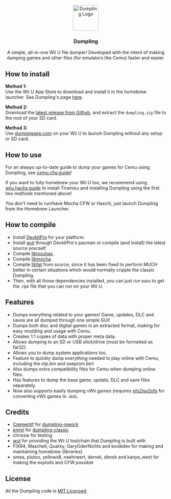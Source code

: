 <p align="center">
  <img src="assets/dumpling-logo.png" alt="Dumpling Logo" width="80" height="80">

  <h3 align="center">Dumpling</h3>

  <p align="center">
    A simple, all-in-one Wii U file dumper! Developed with the intent of making dumping games and other files (for emulators like Cemu) faster and easier.
  </p>
</p>

## How to install
**Method 1:**  
Use the Wii U App Store to download and install it in the homebrew launcher. See Dumpling's page [here](https://apps.fortheusers.org/wiiu/dumpling).

**Method 2:**  
Download the [latest release from Github](https://github.com/emiyl/dumpling/releases), and extract the `dumpling.zip` file to the root of your SD card.

**Method 3:**  
Use [dumpingapp.com](https://dumplingapp.com) on your Wii U to launch Dumpling without any setup or SD card.

## How to use

For an always up-to-date guide to dump your games for Cemu using Dumpling, see [cemu.cfw.guide](https://cemu.cfw.guide/dumping-games)!  

If you want to fully homebrew your Wii U too, we recommend using [wiiu.hacks.guide](https://wiiu.hacks.guide) to install Tiramisu and installing Dumpling using the first two methods mentioned above!

You don't need to run/have Mocha CFW or Haxchi, just launch Dumpling from the Homebrew Launcher.

## How to compile
- Install [DevkitPro](https://devkitpro.org/wiki/Getting_Started) for your platform.
- Install [wut](https://github.com/devkitpro/wut) through DevkitPro's pacman or compile (and install) the latest source yourself.
- Compile [libiosuhax](https://github.com/wiiu-env/libiosuhax).
- Compile [libmocha](https://github.com/wiiu-env/libmocha).
- Compile [libfat](https://github.com/Crementif/libfat) from source, since it has been fixed to perform MUCH better in certain situations which would normally cripple the classic Dumpling.
- Then, with all those dependencies installed, you can just run `make` to get the .rpx file that you can run on your Wii U.


## Features
- Dumps everything related to your games! Game, updates, DLC and saves are all dumped through one simple GUI!
- Dumps both disc and digital games in an extracted format, making for easy modding and usage with Cemu.
- Creates 1:1 copies of data with proper meta data.
- Allows dumping to an SD or USB stick/drive (must be formatted as fat32).
- Allows you to dump system applications too.
- Feature to quickly dump everything needed to play online with Cemu, including the otp.bin and seeprom.bin!
- Also dumps extra compatibility files for Cemu when dumping online files.
- Has features to dump the base game, update, DLC and save files separately.
- Now also supports easily dumping vWii games (requires [nfs2iso2nfs](https://github.com/FIX94/nfs2iso2nfs/releases/tag/v0.5.6) for converting vWii games to .iso).

## Credits
- [Crementif](https://github.com/Crementif) for [dumpling-rework](https://github.com/emiyl/dumpling)
- [emiyl](https://github.com/emiyl) for [dumpling-classic](https://github.com/emiyl/dumpling-classic)
- chrissie for testing
- [wut](https://github.com/devkitpro/wut) for providing the Wii U toolchain that Dumpling is built with
- FIX94, Maschell, Quarky, GaryOderNichts and koolkdev for making and maintaining homebrew (libraries)
- smea, plutoo, yellows8, naehrwert, derrek, dimok and kanye_west for making the exploits and CFW possible

## License
All the Dumpling code is [MIT Licensed](https://github.com/emiyl/dumpling/blob/master/LICENSE.md).
